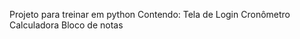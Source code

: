 Projeto para treinar em python
Contendo:
  Tela de Login
  Cronômetro
  Calculadora
  Bloco de notas
  

